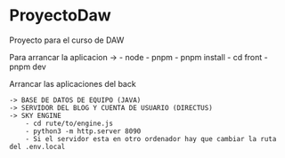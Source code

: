 # ProyectoDaw

Proyecto para el curso de DAW

Para arrancar la aplicacion -> - node - pnpm - pnpm install - cd front - pnpm dev

Arrancar las aplicaciones del back

    -> BASE DE DATOS DE EQUIPO (JAVA)
    -> SERVIDOR DEL BLOG Y CUENTA DE USUARIO (DIRECTUS)
    -> SKY ENGINE
        - cd rute/to/engine.js
        - python3 -m http.server 8090
        - Si el servidor esta en otro ordenador hay que cambiar la ruta del .env.local
